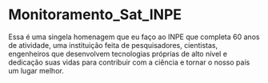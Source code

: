 # Monitoramento_Sat_INPE
Essa é uma singela homenagem que eu faço ao INPE que completa 60 anos de atividade, uma instituição feita de pesquisadores, cientistas, engenheiros que desenvolvem tecnologias próprias de alto nível e dedicação suas vidas para contribuir com a ciência e tornar o nosso país um lugar melhor. 
